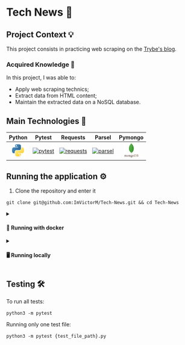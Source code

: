 # Tech News 📰

## Project Context 💡
This project consists in practicing web scraping on the [Trybe's blog](https://blog.betrybe.com/?_gl=1*1tivy9k*_ga*MjEzMzE1MDMzNS4xNjc1MDM3MDkw*_ga_JRYMZ1LMBF*MTY4NTM4MjI0Ni4xMTcuMS4xNjg1MzgyODk3LjQ2LjAuMA..).

### Acquired Knowledge 📖
In this project, I was able to:
- Apply web scraping technics;
- Extract data from HTML content;
- Maintain the extracted data on a NoSQL database.


## Main Technologies 🧰
<table>
    <thead>
        <tr>
            <th>Python</th>
            <th>Pytest</th>
            <th>Requests</th>
            <th>Parsel</th>
            <th>Pymongo</th>
        </tr>
    </thead>
    <tbody>
        <tr>
            <td align="center">
               <a href="https://www.python.org" target="_blank" rel="noreferrer"> 
                   <img 
                       src="https://raw.githubusercontent.com/devicons/devicon/master/icons/python/python-original.svg" 
                       alt="python" 
                       width="40" 
                       height="40"
                    /> 
                </a>
            </td>
            <td align="center">
                <a href="https://docs.pytest.org/en/7.3.x/" target="_blank" rel="noreferrer"> 
                   <img 
                       src="https://upload.wikimedia.org/wikipedia/commons/thumb/b/ba/Pytest_logo.svg/200px-Pytest_logo.svg.png" 
                       alt="pytest" 
                       width="40" 
                       height="40"
                    /> 
                </a>
            </td>
            <td align="center">
                <a href="https://pypi.org/project/requests/" target="_blank">
                    <img
                         src="https://upload.wikimedia.org/wikipedia/commons/a/aa/Requests_Python_Logo.png"
                         alt="requests"
                         width="40"
                         height="40"
                    />
                </a>
            </td>
               <td align="center">
                <a href="https://pypi.org/project/parsel/" target="_blank" rel="noreferrer"> 
                    <img 
                         src="https://static.vecteezy.com/system/resources/thumbnails/019/518/427/small/404-error-icon-for-your-website-mobile-presentation-and-logo-design-free-vector.jpg" 
                         alt="parsel" 
                         width="40" 
                         height="40"
                    /> 
                </a>
            </td>
            <td align="center">
                <a href="https://pymongo.readthedocs.io/en/stable/" target="_blank" rel="noreferrer"> 
                    <img 
                         src="https://raw.githubusercontent.com/devicons/devicon/master/icons/mongodb/mongodb-original-wordmark.svg" 
                         alt="mongodb" 
                         width="40" 
                         height="40"
                    /> 
                </a>
            </td>
        </tr>
    </tbody>
</table>

## Running the application ⚙️

1. Clone the repository and enter it
```
git clone git@github.com:ImVictorM/Tech-News.git && cd Tech-News
```

<details>
<summary><h4>🐋 Running with docker</h4></summary>

2. Get the containers running
```
docker-compose up -d
```

3. Enter the app container
```
docker exec -it tech_news bash
```

4. Install the main package
```
pip install .
```

5. Init the app
```
tech-news-analyzer
```
    

</details>

<details>
<summary><h4>🖥️ Running locally</h4></summary>

> You must have mongodb installed

2. Create the virtual environment
```
python3 -m venv .venv && source .venv/bin/activate
```

3. Install the dependencies
```
python3 -m pip install -r dev-requirements.txt
```

4. Install the main package
```
pip install .
```

5. Init the app
```
tech-news-analyzer
```

</details>


## Testing 🛠️
To run all tests:
```
python3 -m pytest
```
Running only one test file:
```
python3 -m pytest {test_file_path}.py
```
